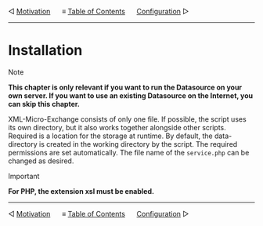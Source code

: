 &#9665; [Motivation](motivation.md)
&nbsp;&nbsp;&nbsp;&nbsp; &#8801; [Table of Contents](README.md)
&nbsp;&nbsp;&nbsp;&nbsp; [Configuration](configuration.md) &#9655;
- - -

# Installation

> [!NOTE]
> __This chapter is only relevant if you want to run the Datasource on your own
> server. If you want to use an existing Datasource on the Internet, you can
> skip this chapter.__

XML-Micro-Exchange consists of only one file. If possible, the script uses its
own directory, but it also works together alongside other scripts. Required is
a location for the storage at runtime. By default, the data-directory is created
in the working directory by the script. The required permissions are set
automatically. The file name of the `service.php` can be changed as desired.

> [!IMPORTANT]
> __For PHP, the extension xsl must be enabled.__



- - -
&#9665; [Motivation](motivation.md)
&nbsp;&nbsp;&nbsp;&nbsp; &#8801; [Table of Contents](README.md)
&nbsp;&nbsp;&nbsp;&nbsp; [Configuration](configuration.md) &#9655;
